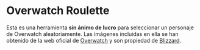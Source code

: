 # Overwatch Roulette
Esta es una herramienta **sin ánimo de lucro** para seleccionar un personaje de Overwatch aleatoriamente.
Las imágenes incluidas en ella se han obtenido de la web oficial de [Overwatch](https://playoverwatch.com/es-es/heroes/) y son propiedad de [Blizzard](https://www.blizzard.com/es-es/).
